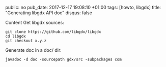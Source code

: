 public: no
pub_date: 2017-12-17 19:08:10 +01:00
tags: [howto, libgdx]
title: "Generating libgdx API doc"
disqus: false

Content
Get libgdx sources:

    git clone https://github.com/libgdx/libgdx
    cd libgdx
    git checkout x.y.z

Generate doc in a doc/ dir:

    javadoc -d doc -sourcepath gdx/src -subpackages com
